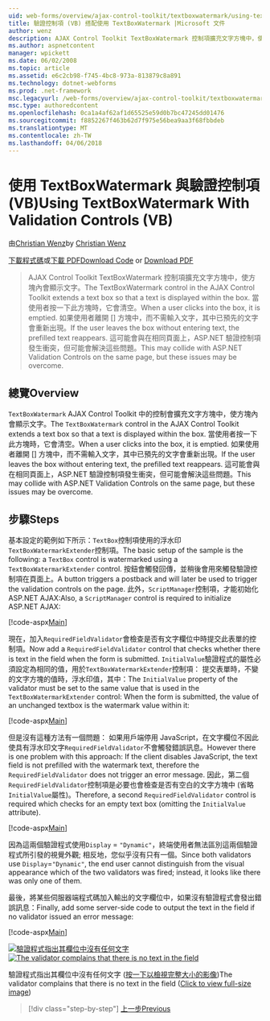 ```yaml
---
uid: web-forms/overview/ajax-control-toolkit/textboxwatermark/using-textboxwatermark-with-validation-controls-vb
title: 驗證控制項 (VB) 搭配使用 TextBoxWatermark |Microsoft 文件
author: wenz
description: AJAX Control Toolkit TextBoxWatermark 控制項擴充文字方塊中，使方塊內會顯示文字。 當使用者按一下 [到] 方塊，它我...
ms.author: aspnetcontent
manager: wpickett
ms.date: 06/02/2008
ms.topic: article
ms.assetid: e6c2cb98-f745-4bc8-973a-813879c8a891
ms.technology: dotnet-webforms
ms.prod: .net-framework
msc.legacyurl: /web-forms/overview/ajax-control-toolkit/textboxwatermark/using-textboxwatermark-with-validation-controls-vb
msc.type: authoredcontent
ms.openlocfilehash: 0ca1a4af62af1d65525e59d0b7bc47245dd01476
ms.sourcegitcommit: f8852267f463b62d7f975e56bea9aa3f68fbbdeb
ms.translationtype: MT
ms.contentlocale: zh-TW
ms.lasthandoff: 04/06/2018
---
```

<a name="using-textboxwatermark-with-validation-controls-vb"></a><span data-ttu-id="31f3e-104">使用 TextBoxWatermark 與驗證控制項 (VB)</span><span class="sxs-lookup"><span data-stu-id="31f3e-104">Using TextBoxWatermark With Validation Controls (VB)</span></span>
====================
<span data-ttu-id="31f3e-105">由[Christian Wenz](https://github.com/wenz)</span><span class="sxs-lookup"><span data-stu-id="31f3e-105">by [Christian Wenz](https://github.com/wenz)</span></span>

<span data-ttu-id="31f3e-106">[下載程式碼](http://download.microsoft.com/download/9/3/f/93f8daea-bebd-4821-833b-95205389c7d0/TextBoxWatermark2.vb.zip)或[下載 PDF](http://download.microsoft.com/download/b/6/a/b6ae89ee-df69-4c87-9bfb-ad1eb2b23373/textboxwatermark2VB.pdf)</span><span class="sxs-lookup"><span data-stu-id="31f3e-106">[Download Code](http://download.microsoft.com/download/9/3/f/93f8daea-bebd-4821-833b-95205389c7d0/TextBoxWatermark2.vb.zip) or [Download PDF](http://download.microsoft.com/download/b/6/a/b6ae89ee-df69-4c87-9bfb-ad1eb2b23373/textboxwatermark2VB.pdf)</span></span>

> <span data-ttu-id="31f3e-107">AJAX Control Toolkit TextBoxWatermark 控制項擴充文字方塊中，使方塊內會顯示文字。</span><span class="sxs-lookup"><span data-stu-id="31f3e-107">The TextBoxWatermark control in the AJAX Control Toolkit extends a text box so that a text is displayed within the box.</span></span> <span data-ttu-id="31f3e-108">當使用者按一下此方塊時，它會清空。</span><span class="sxs-lookup"><span data-stu-id="31f3e-108">When a user clicks into the box, it is emptied.</span></span> <span data-ttu-id="31f3e-109">如果使用者離開 [] 方塊中，而不需輸入文字，其中已預先的文字會重新出現。</span><span class="sxs-lookup"><span data-stu-id="31f3e-109">If the user leaves the box without entering text, the prefilled text reappears.</span></span> <span data-ttu-id="31f3e-110">這可能會與在相同頁面上，ASP.NET 驗證控制項發生衝突，但可能會解決這些問題。</span><span class="sxs-lookup"><span data-stu-id="31f3e-110">This may collide with ASP.NET Validation Controls on the same page, but these issues may be overcome.</span></span>


## <a name="overview"></a><span data-ttu-id="31f3e-111">總覽</span><span class="sxs-lookup"><span data-stu-id="31f3e-111">Overview</span></span>

<span data-ttu-id="31f3e-112">`TextBoxWatermark` AJAX Control Toolkit 中的控制會擴充文字方塊中，使方塊內會顯示文字。</span><span class="sxs-lookup"><span data-stu-id="31f3e-112">The `TextBoxWatermark` control in the AJAX Control Toolkit extends a text box so that a text is displayed within the box.</span></span> <span data-ttu-id="31f3e-113">當使用者按一下此方塊時，它會清空。</span><span class="sxs-lookup"><span data-stu-id="31f3e-113">When a user clicks into the box, it is emptied.</span></span> <span data-ttu-id="31f3e-114">如果使用者離開 [] 方塊中，而不需輸入文字，其中已預先的文字會重新出現。</span><span class="sxs-lookup"><span data-stu-id="31f3e-114">If the user leaves the box without entering text, the prefilled text reappears.</span></span> <span data-ttu-id="31f3e-115">這可能會與在相同頁面上，ASP.NET 驗證控制項發生衝突，但可能會解決這些問題。</span><span class="sxs-lookup"><span data-stu-id="31f3e-115">This may collide with ASP.NET Validation Controls on the same page, but these issues may be overcome.</span></span>

## <a name="steps"></a><span data-ttu-id="31f3e-116">步驟</span><span class="sxs-lookup"><span data-stu-id="31f3e-116">Steps</span></span>

<span data-ttu-id="31f3e-117">基本設定的範例如下所示：`TextBox`控制項使用的浮水印`TextBoxWatermarkExtender`控制項。</span><span class="sxs-lookup"><span data-stu-id="31f3e-117">The basic setup of the sample is the following: a `TextBox` control is watermarked using a `TextBoxWatermarkExtender` control.</span></span> <span data-ttu-id="31f3e-118">按鈕會觸發回傳，並稍後會用來觸發驗證控制項在頁面上。</span><span class="sxs-lookup"><span data-stu-id="31f3e-118">A button triggers a postback and will later be used to trigger the validation controls on the page.</span></span> <span data-ttu-id="31f3e-119">此外，`ScriptManager`控制項，才能初始化 ASP.NET AJAX:</span><span class="sxs-lookup"><span data-stu-id="31f3e-119">Also, a `ScriptManager` control is required to initialize ASP.NET AJAX:</span></span>

[!code-aspx[Main](using-textboxwatermark-with-validation-controls-vb/samples/sample1.aspx)]

<span data-ttu-id="31f3e-120">現在，加入`RequiredFieldValidator`會檢查是否有文字欄位中時提交此表單的控制項。</span><span class="sxs-lookup"><span data-stu-id="31f3e-120">Now add a `RequiredFieldValidator` control that checks whether there is text in the field when the form is submitted.</span></span> <span data-ttu-id="31f3e-121">`InitialValue`驗證程式的屬性必須設定為相同的值，用於`TextBoxWatermarkExtender`控制項： 提交表單時，不變的文字方塊的值時，浮水印值，其中：</span><span class="sxs-lookup"><span data-stu-id="31f3e-121">The `InitialValue` property of the validator must be set to the same value that is used in the `TextBoxWatermarkExtender` control: When the form is submitted, the value of an unchanged textbox is the watermark value within it:</span></span>

[!code-aspx[Main](using-textboxwatermark-with-validation-controls-vb/samples/sample2.aspx)]

<span data-ttu-id="31f3e-122">但是沒有這種方法有一個問題： 如果用戶端停用 JavaScript，在文字欄位不因此使具有浮水印文字`RequiredFieldValidator`不會觸發錯誤訊息。</span><span class="sxs-lookup"><span data-stu-id="31f3e-122">However there is one problem with this approach: If the client disables JavaScript, the text field is not prefilled with the watermark text, therefore the `RequiredFieldValidator` does not trigger an error message.</span></span> <span data-ttu-id="31f3e-123">因此，第二個`RequiredFieldValidator`控制項是必要也會檢查是否有空白的文字方塊中 (省略`InitialValue`屬性)。</span><span class="sxs-lookup"><span data-stu-id="31f3e-123">Therefore, a second `RequiredFieldValidator` control is required which checks for an empty text box (omitting the `InitialValue` attribute).</span></span>

[!code-aspx[Main](using-textboxwatermark-with-validation-controls-vb/samples/sample3.aspx)]

<span data-ttu-id="31f3e-124">因為這兩個驗證程式使用`Display` = `"Dynamic"`，終端使用者無法區別這兩個驗證程式所引發的視覺外觀; 相反地，您似乎沒有只有一個。</span><span class="sxs-lookup"><span data-stu-id="31f3e-124">Since both validators use `Display`=`"Dynamic"`, the end user cannot distinguish from the visual appearance which of the two validators was fired; instead, it looks like there was only one of them.</span></span>

<span data-ttu-id="31f3e-125">最後，將某些伺服器端程式碼加入輸出的文字欄位中，如果沒有驗證程式會發出錯誤訊息：</span><span class="sxs-lookup"><span data-stu-id="31f3e-125">Finally, add some server-side code to output the text in the field if no validator issued an error message:</span></span>

[!code-aspx[Main](using-textboxwatermark-with-validation-controls-vb/samples/sample4.aspx)]


<span data-ttu-id="31f3e-126">[![驗證程式指出其欄位中沒有任何文字](using-textboxwatermark-with-validation-controls-vb/_static/image2.png)](using-textboxwatermark-with-validation-controls-vb/_static/image1.png)</span><span class="sxs-lookup"><span data-stu-id="31f3e-126">[![The validator complains that there is no text in the field](using-textboxwatermark-with-validation-controls-vb/_static/image2.png)](using-textboxwatermark-with-validation-controls-vb/_static/image1.png)</span></span>

<span data-ttu-id="31f3e-127">驗證程式指出其欄位中沒有任何文字 ([按一下以檢視完整大小的影像](using-textboxwatermark-with-validation-controls-vb/_static/image3.png))</span><span class="sxs-lookup"><span data-stu-id="31f3e-127">The validator complains that there is no text in the field ([Click to view full-size image](using-textboxwatermark-with-validation-controls-vb/_static/image3.png))</span></span>

> [!div class="step-by-step"]
> [<span data-ttu-id="31f3e-128">上一步</span><span class="sxs-lookup"><span data-stu-id="31f3e-128">Previous</span></span>](using-textboxwatermark-in-a-formview-vb.md)
